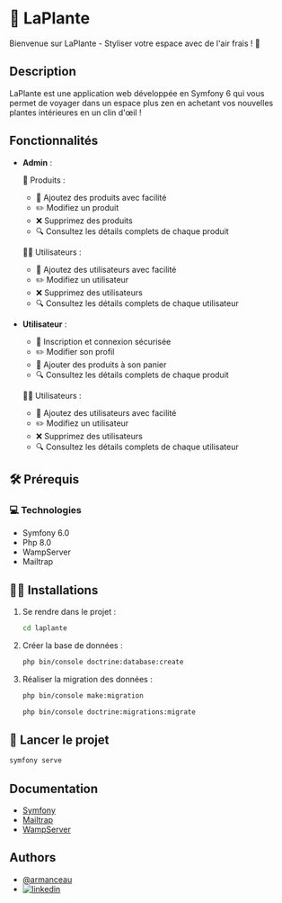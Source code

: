 
# 🌱 LaPlante

Bienvenue sur LaPlante - Styliser votre espace avec de l'air frais  ! 🚀

## Description
LaPlante est une application web développée en Symfony 6 qui vous permet de voyager dans un espace plus zen en achetant vos nouvelles plantes intérieures en un clin d'œil !

## Fonctionnalités
- **Admin** : 

    🌱 Produits :
    - 📇 Ajoutez des produits avec facilité
    - ✏️ Modifiez un produit
    - ❌ Supprimez des produits
    - 🔍 Consultez les détails complets de chaque produit

    🧑‍💻 Utilisateurs :
    - 📇 Ajoutez des utilisateurs avec facilité
    - ✏️ Modifiez un utilisateur
    - ❌ Supprimez des utilisateurs
    - 🔍 Consultez les détails complets de chaque utilisateur

- **Utilisateur** : 

    - 🔐 Inscription et connexion sécurisée
    - ✏️ Modifier son profil
    - 🛒 Ajouter des produits à son panier
    - 🔍 Consultez les détails complets de chaque produit

    🧑‍💻 Utilisateurs :
    - 📇 Ajoutez des utilisateurs avec facilité
    - ✏️ Modifiez un utilisateur
    - ❌ Supprimez des utilisateurs
    - 🔍 Consultez les détails complets de chaque utilisateur


## 🛠️ Prérequis

### 💻 Technologies
- Symfony 6.0
- Php 8.0
- WampServer
- Mailtrap

## 🧑‍💻 Installations

1. Se rendre dans le projet :

    ```bash
    cd laplante
    ```
2. Créer la base de données :

    ```bash
    php bin/console doctrine:database:create
    ```
3. Réaliser la migration des données :

    ```bash
    php bin/console make:migration
    ```

    ```bash
    php bin/console doctrine:migrations:migrate
    ```

## 🚀 Lancer le projet 

```bash
symfony serve
```

## Documentation

- [Symfony](https://symfony.com/)
- [Mailtrap](https://mailtrap.io/)
- [WampServer](https://www.wampserver.com/)


## Authors

- [@armanceau](https://www.github.com/armanceau)
- [![linkedin](https://img.shields.io/badge/linkedin-0A66C2?style=for-the-badge&logo=linkedin&logoColor=white)](https://www.linkedin.com/in/arthur-manceau/)

